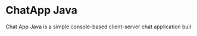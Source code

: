 <h1>ChatApp Java</h1>
<p>
  Chat App Java is a simple console-based client-server chat application buil
</p> 

